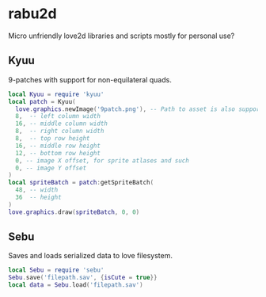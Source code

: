 rabu2d
======

Micro unfriendly love2d libraries and scripts mostly for personal use?

Kyuu
----

9-patches with support for non-equilateral quads.

```lua
local Kyuu = require 'kyuu'
local patch = Kyuu(
  love.graphics.newImage('9patch.png'), -- Path to asset is also supported
  8,  -- left column width
  16, -- middle column width
  8,  -- right column width
  8,  -- top row height
  16, -- middle row height
  12, -- bottom row height
  0, -- image X offset, for sprite atlases and such
  0, -- image Y offset
)
local spriteBatch = patch:getSpriteBatch(
  48, -- width
  36  -- height
)
love.graphics.draw(spriteBatch, 0, 0)
```

Sebu
----

Saves and loads serialized data to love filesystem.

```lua
local Sebu = require 'sebu'
Sebu.save('filepath.sav', {isCute = true}}
local data = Sebu.load('filepath.sav')
```
